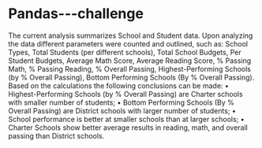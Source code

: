 # Pandas---challenge
The current analysis summarizes School and Student data. Upon analyzing the data different parameters were counted and outlined, such as: School Types, Total Students (per different schools), Total School Budgets, Per Student Budgets, Average Math Score, Average Reading Score,	% Passing Math, % Passing Reading, % Overall Passing, Highest-Performing Schools (by % Overall Passing), Bottom Performing Schools (By % Overall Passing). 
Based on the calculations the following conclusions can be made: 
•	Highest-Performing Schools (by % Overall Passing) are Charter schools with smaller number of students; 
•	Bottom Performing Schools (By % Overall Passing) are District schools with larger number of students;
•	School performance is better at smaller schools than at larger schools;
•	Charter Schools show better average results in reading, math, and overall passing than District schools. 


